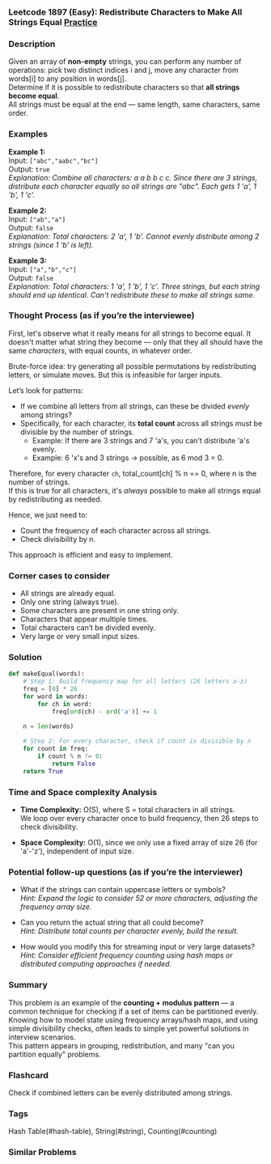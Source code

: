 ### Leetcode 1897 (Easy): Redistribute Characters to Make All Strings Equal [Practice](https://leetcode.com/problems/redistribute-characters-to-make-all-strings-equal)

### Description  
Given an array of **non-empty** strings, you can perform any number of operations: pick two distinct indices i and j, move any character from words[i] to any position in words[j].  
Determine if it is possible to redistribute characters so that **all strings become equal**.  
All strings must be equal at the end — same length, same characters, same order.

### Examples  

**Example 1:**  
Input: `["abc","aabc","bc"]`  
Output: `true`  
*Explanation: Combine all characters: a a b b c c. Since there are 3 strings, distribute each character equally so all strings are "abc". Each gets 1 'a', 1 'b', 1 'c'.*

**Example 2:**  
Input: `["ab","a"]`  
Output: `false`  
*Explanation: Total characters: 2 'a', 1 'b'. Cannot evenly distribute among 2 strings (since 1 'b' is left).*

**Example 3:**  
Input: `["a","b","c"]`  
Output: `false`  
*Explanation: Total characters: 1 'a', 1 'b', 1 'c'. Three strings, but each string should end up identical. Can't redistribute these to make all strings same.*

### Thought Process (as if you’re the interviewee)  
First, let's observe what it really means for all strings to become equal. It doesn't matter what string they become — only that they all should have the same *characters*, with equal counts, in whatever order.

Brute-force idea: try generating all possible permutations by redistributing letters, or simulate moves. But this is infeasible for larger inputs.

Let’s look for patterns:  
- If we combine all letters from all strings, can these be divided *evenly* among strings?
- Specifically, for each character, its **total count** across all strings must be divisible by the number of strings.  
  - Example: If there are 3 strings and 7 'a's, you can't distribute 'a's evenly.
  - Example: 6 'x's and 3 strings → possible, as 6 mod 3 = 0.

Therefore, for every character `ch`, total_count[ch] % n == 0, where n is the number of strings.  
If this is true for all characters, it's *always* possible to make all strings equal by redistributing as needed.

Hence, we just need to:
- Count the frequency of each character across all strings.
- Check divisibility by n.

This approach is efficient and easy to implement.

### Corner cases to consider  
- All strings are already equal.
- Only one string (always true).
- Some characters are present in one string only.
- Characters that appear multiple times.
- Total characters can’t be divided evenly.
- Very large or very small input sizes.

### Solution

```python
def makeEqual(words):
    # Step 1: Build frequency map for all letters (26 letters a-z)
    freq = [0] * 26
    for word in words:
        for ch in word:
            freq[ord(ch) - ord('a')] += 1

    n = len(words)
    
    # Step 2: For every character, check if count is divisible by n
    for count in freq:
        if count % n != 0:
            return False
    return True
```

### Time and Space complexity Analysis  

- **Time Complexity:** O(S), where S = total characters in all strings.  
  We loop over every character once to build frequency, then 26 steps to check divisibility.

- **Space Complexity:** O(1), since we only use a fixed array of size 26 (for 'a'-'z'), independent of input size.

### Potential follow-up questions (as if you’re the interviewer)  

- What if the strings can contain uppercase letters or symbols?  
  *Hint: Expand the logic to consider 52 or more characters, adjusting the frequency array size.*

- Can you return the actual string that all could become?  
  *Hint: Distribute total counts per character evenly, build the result.*

- How would you modify this for streaming input or very large datasets?  
  *Hint: Consider efficient frequency counting using hash maps or distributed computing approaches if needed.*

### Summary
This problem is an example of the **counting + modulus pattern** — a common technique for checking if a set of items can be partitioned evenly.  
Knowing how to model state using frequency arrays/hash maps, and using simple divisibility checks, often leads to simple yet powerful solutions in interview scenarios.  
This pattern appears in grouping, redistribution, and many "can you partition equally" problems.


### Flashcard
Check if combined letters can be evenly distributed among strings.

### Tags
Hash Table(#hash-table), String(#string), Counting(#counting)

### Similar Problems
